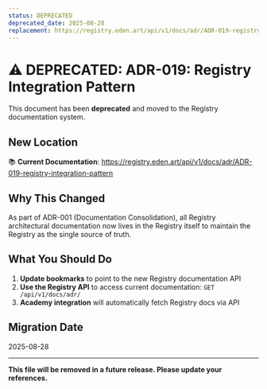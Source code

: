 ```yaml
---
status: DEPRECATED
deprecated_date: 2025-08-28
replacement: https://registry.eden.art/api/v1/docs/adr/ADR-019-registry-integration-pattern
---
```


# ⚠️ DEPRECATED: ADR-019: Registry Integration Pattern

This document has been **deprecated** and moved to the Registry documentation system.

## New Location
📚 **Current Documentation**: https://registry.eden.art/api/v1/docs/adr/ADR-019-registry-integration-pattern

## Why This Changed
As part of ADR-001 (Documentation Consolidation), all Registry architectural documentation now lives in the Registry itself to maintain the Registry as the single source of truth.

## What You Should Do
1. **Update bookmarks** to point to the new Registry documentation API
2. **Use the Registry API** to access current documentation: `GET /api/v1/docs/adr/`
3. **Academy integration** will automatically fetch Registry docs via API

## Migration Date
2025-08-28

---

**This file will be removed in a future release. Please update your references.**
